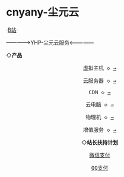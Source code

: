 # cnyany-尘元云
·<a href="https://b23.tv/3mfo3Ee">B站</a>·

—————>YHP-尘元云服务<—————

 ◇<strong>产品</strong>

<center>
                            <div id="header"></div>
                            <div id="main">
                                <div class="demo">
                                    <div id="player3" class="aplayer">
                                        <pre class="aplayer-lrc-content">虚拟主机 ◇ <a href="https://www.zhiyinidc.com/aff/ZKUMKDUC">→</a></pre> <center>
                            <div id="header"></div>
                            <div id="main">
                                <div class="demo">
                                    <div id="player3" class="aplayer">
                                        <pre class="aplayer-lrc-content">云服务器 ◇ <a href="https://Metalization.github.io/cnyany/">→</a></pre> <center>
                            <div id="header"></div>
                            <div id="main">
                                <div class="demo">
                                    <div id="player3" class="aplayer">
                                        <pre class="aplayer-lrc-content">CDN ◇ <a href="https://b23.tv/3mfo3Ee">→</a></pre> <center>
                            <div id="header"></div>
                            <div id="main">
                                <div class="demo">
                                    <div id="player3" class="aplayer">
                                        <pre class="aplayer-lrc-content">云电脑 ◇ <a href="https://b23.tv/3mfo3Ee">→</a></pre> <center>
                            <div id="header"></div>
                            <div id="main">
                                <div class="demo">
                                    <div id="player3" class="aplayer">
                                        <pre class="aplayer-lrc-content">物理机 ◇ <a href="https://b23.tv/3mfo3Ee">→</a></pre> <center>
                            <div id="header"></div>
                            <div id="main">
                                <div class="demo">
                                    <div id="player3" class="aplayer">
                                        <pre class="aplayer-lrc-content">增值服务 ◇ <a href="https://b23.tv/3mfo3Ee">→</a></pre>

 ◇<strong>站长扶持计划</strong>
<center>
                            <div id="header"></div>
                            <div id="main">
                                <div class="demo">
                                    <div id="player3" class="aplayer">
                                        <pre class="aplayer-lrc-content"><a href="https://s1.ax1x.com/2023/01/15/pSQ3HED.png">微信支付</a></pre>  <center>
                            <div id="header"></div>
                            <div id="main">
                                <div class="demo">
                                    <div id="player3" class="aplayer">
                                        <pre class="aplayer-lrc-content"><a href="https://s1.ax1x.com/2023/01/15/pSQ3q4H.png">QQ支付</a></pre>
